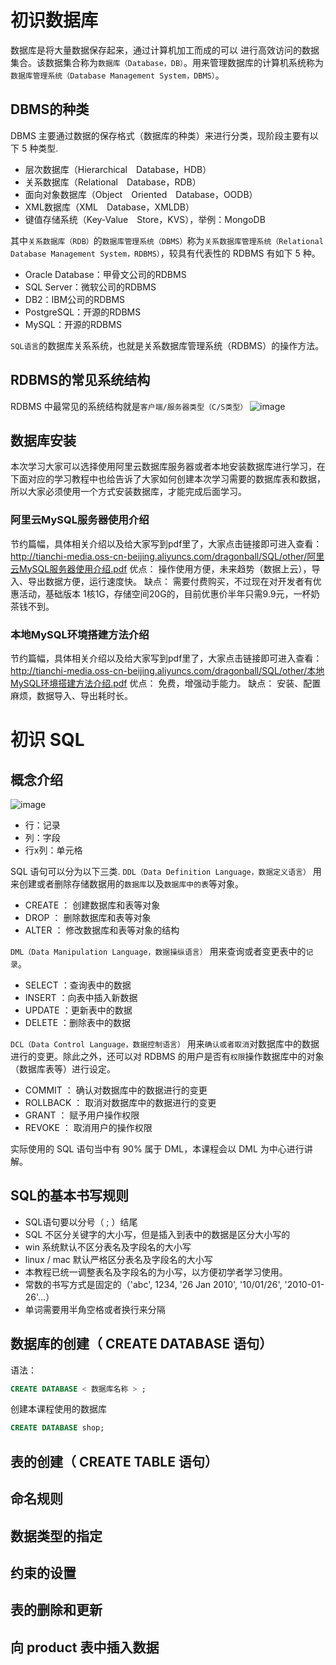 # 初识数据库
数据库是将大量数据保存起来，通过计算机加工而成的可以 进行高效访问的数据集合。该数据集合称为`数据库（Database，DB）`。用来管理数据库的计算机系统称为`数据库管理系统（Database Management System，DBMS）`。

## DBMS的种类
DBMS 主要通过数据的保存格式（数据库的种类）来进行分类，现阶段主要有以下 5 种类型.
- 层次数据库（Hierarchical Database，HDB）
- 关系数据库（Relational Database，RDB）
- 面向对象数据库（Object Oriented Database，OODB）
- XML数据库（XML Database，XMLDB）
- 键值存储系统（Key-Value Store，KVS），举例：MongoDB

其中`关系数据库（RDB）`的`数据库管理系统（DBMS）`称为`关系数据库管理系统（Relational Database Management System，RDBMS）`，较具有代表性的 RDBMS 有如下 5 种。
- Oracle Database：甲骨文公司的RDBMS
- SQL Server：微软公司的RDBMS
- DB2：IBM公司的RDBMS
- PostgreSQL：开源的RDBMS
- MySQL：开源的RDBMS

`SQL语言`的数据库关系系统，也就是关系数据库管理系统（RDBMS）的操作方法。

## RDBMS的常见系统结构
RDBMS 中最常见的系统结构就是`客户端/服务器类型（C/S类型）`
![image](https://user-images.githubusercontent.com/44680953/140949158-31ecaf3e-4d99-4f2d-831f-50f3fd656dab.png)

## 数据库安装
本次学习大家可以选择使用阿里云数据库服务器或者本地安装数据库进行学习，在下面对应的学习教程中也给告诉了大家如何创建本次学习需要的数据库表和数据，所以大家必须使用一个方式安装数据库，才能完成后面学习。

### 阿里云MySQL服务器使用介绍
节约篇幅，具体相关介绍以及给大家写到pdf里了，大家点击链接即可进入查看：
http://tianchi-media.oss-cn-beijing.aliyuncs.com/dragonball/SQL/other/阿里云MySQL服务器使用介绍.pdf
优点： 操作使用方便，未来趋势（数据上云），导入、导出数据方便，运行速度快。
缺点： 需要付费购买，不过现在对开发者有优惠活动，基础版本 1核1G，存储空间20G的，目前优惠价半年只需9.9元，一杯奶茶钱不到。

### 本地MySQL环境搭建方法介绍
节约篇幅，具体相关介绍以及给大家写到pdf里了，大家点击链接即可进入查看：
http://tianchi-media.oss-cn-beijing.aliyuncs.com/dragonball/SQL/other/本地MySQL环境搭建方法介绍.pdf
优点： 免费，增强动手能力。
缺点： 安装、配置麻烦，数据导入、导出耗时长。


# 初识 SQL

## 概念介绍
![image](https://user-images.githubusercontent.com/44680953/140949693-673a0294-af34-4047-8060-49c2fe6dc43b.png)
- 行：记录
- 列：字段
- 行x列：单元格

SQL 语句可以分为以下三类.
`DDL（Data Definition Language，数据定义语言）` 用来创建或者删除存储数据用的`数据库`以及`数据库中的表`等对象。
- CREATE ： 创建数据库和表等对象
- DROP ： 删除数据库和表等对象
- ALTER ： 修改数据库和表等对象的结构

`DML（Data Manipulation Language，数据操纵语言）` 用来查询或者变更表中的`记录`。
- SELECT ：查询表中的数据
- INSERT ：向表中插入新数据
- UPDATE ：更新表中的数据
- DELETE ：删除表中的数据

`DCL（Data Control Language，数据控制语言）` 用来`确认或者取消`对数据库中的数据进行的变更。除此之外，还可以对 RDBMS 的用户是否有`权限`操作数据库中的对象（数据库表等）进行设定。
- COMMIT ： 确认对数据库中的数据进行的变更
- ROLLBACK ： 取消对数据库中的数据进行的变更
- GRANT ： 赋予用户操作权限
- REVOKE ： 取消用户的操作权限

实际使用的 SQL 语句当中有 90% 属于 DML，本课程会以 DML 为中心进行讲解。

## SQL的基本书写规则
- SQL语句要以分号（ ; ）结尾
- SQL 不区分关键字的大小写，但是插入到表中的数据是区分大小写的
- win 系统默认不区分表名及字段名的大小写
- linux / mac 默认严格区分表名及字段名的大小写
- 本教程已统一调整表名及字段名的为小写，以方便初学者学习使用。
- 常数的书写方式是固定的（'abc', 1234, '26 Jan 2010', '10/01/26', '2010-01-26'…）
- 单词需要用半角空格或者换行来分隔

## 数据库的创建（ CREATE DATABASE 语句）
语法：
```SQL
CREATE DATABASE < 数据库名称 > ;
```
创建本课程使用的数据库
```SQL
CREATE DATABASE shop;
```

## 表的创建（ CREATE TABLE 语句）
## 命名规则
## 数据类型的指定
## 约束的设置
## 表的删除和更新
## 向 product 表中插入数据
